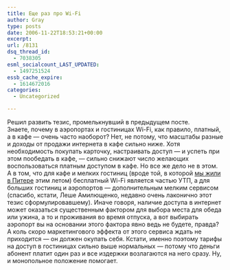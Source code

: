 ```yaml
---
title: Еще раз про Wi-Fi
author: Gray
type: posts
date: 2006-11-22T18:53:21+00:00
excerpt:
url: /8131
dsq_thread_id:
  - 7038305
esml_socialcount_LAST_UPDATED:
  - 1497251524
essb_cache_expire:
  - 1614672016
categories:
  - Uncategorized

---
```








Решил развить тезис, промелькнувший в предыдущем посте.  
Знаете, почему в аэропортах и гостиницах Wi-Fi, как правило, платный, а в кафе &#8212; очень часто наоборот? Нет, не потому, что масштабы разные и доходы от продажи интернета в кафе сильно ниже. Хотя необходимость покупать карточку, настраивать доступ &#8212; и успеть при этом пообедать в кафе, &#8212; сильно снижают число желающих воспользоваться платным доступом в кафе. Но все же дело не в этом.  
А в том, что для кафе и мелких гостиниц (вроде той, в которой <a href="http://www.searchengines.ru/blog/archives/007650.html" target="_blank">мы жили в Питере</a> этим летом) бесплатный Wi-Fi является частью УТП, а для больших гостиниц и аэропортов &#8212; дополнительным мелким сервисом (спасибо, кстати, Леше Амилющенко, недавно очень лаконично этот тезис сформулировавшему). Иначе говоря, наличие доступа в интернет может оказаться существенным фактором для выбора места для обеда или ужина, а то и проживания во время отпуска, а вот выбирать аэропорт вы на основании этого фактора явно ведь не будете, правда? А коль скоро маркетингового эффекта от этого сервиса ждать не приходится &#8212; он должен окупать себя. Кстати, именно поэтому тарифы на доступ в гостиницах сильно выше нормальных &#8212; потому что деньги абонент платит один раз и все издержки возлагаются на него сразу. Ну, и монопольное положение помогает.